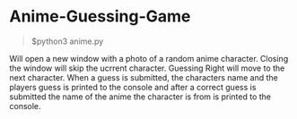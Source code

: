# Anime-Guessing-Game

> $python3 anime.py

Will open a new window with a photo of a random anime character. Closing the window will skip the ucrrent character. Guessing Right will move to the next character. When a guess is submitted, the characters name and the players guess is printed to the console and after a correct guess is submitted the name of the anime the character is from is printed to the console.
